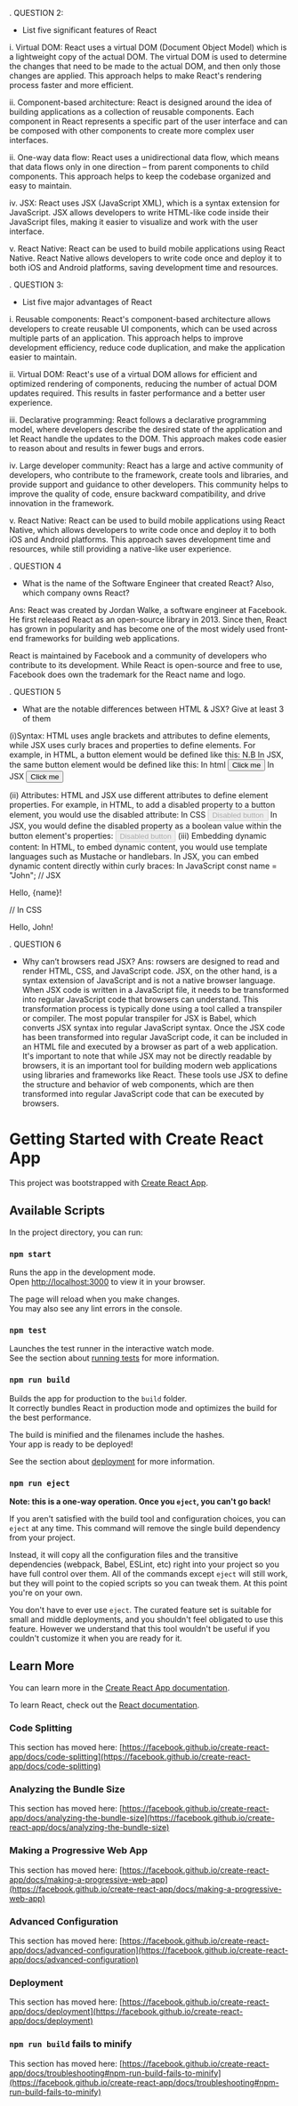 . QUESTION 2:

- List five significant features of React

i. Virtual DOM: React uses a virtual DOM (Document Object Model) which is a lightweight copy of the actual DOM. The virtual DOM is used to determine the changes that need to be made to the actual DOM, and then only those changes are applied. This approach helps to make React's rendering process faster and more efficient.

ii. Component-based architecture: React is designed around the idea of building applications as a collection of reusable components. Each component in React represents a specific part of the user interface and can be composed with other components to create more complex user interfaces.

ii. One-way data flow: React uses a unidirectional data flow, which means that data flows only in one direction – from parent components to child components. This approach helps to keep the codebase organized and easy to maintain.

iv. JSX: React uses JSX (JavaScript XML), which is a syntax extension for JavaScript. JSX allows developers to write HTML-like code inside their JavaScript files, making it easier to visualize and work with the user interface.

v. React Native: React can be used to build mobile applications using React Native. React Native allows developers to write code once and deploy it to both iOS and Android platforms, saving development time and resources.


. QUESTION 3:

- List five major advantages of React

i. Reusable components: React's component-based architecture allows developers to create reusable UI components, which can be used across multiple parts of an application. This approach helps to improve development efficiency, reduce code duplication, and make the application easier to maintain.

ii. Virtual DOM: React's use of a virtual DOM allows for efficient and optimized rendering of components, reducing the number of actual DOM updates required. This results in faster performance and a better user experience.

iii. Declarative programming: React follows a declarative programming model, where developers describe the desired state of the application and let React handle the updates to the DOM. This approach makes code easier to reason about and results in fewer bugs and errors.

iv. Large developer community: React has a large and active community of developers, who contribute to the framework, create tools and libraries, and provide support and guidance to other developers. This community helps to improve the quality of code, ensure backward compatibility, and drive innovation in the framework.

v. React Native: React can be used to build mobile applications using React Native, which allows developers to write code once and deploy it to both iOS and Android platforms. This approach saves development time and resources, while still providing a native-like user experience.


. QUESTION 4
- What is the name of the Software Engineer that created React? Also, which company owns React?

Ans: React was created by Jordan Walke, a software engineer at Facebook. He first released React as an open-source library in 2013. Since then, React has grown in popularity and has become one of the most widely used front-end frameworks for building web applications.

React is maintained by Facebook and a community of developers who contribute to its development. While React is open-source and free to use, Facebook does own the trademark for the React name and logo.


. QUESTION 5
- What are the notable differences between HTML & JSX? Give at least 3 of them

(i)Syntax: HTML uses angle brackets and attributes to define elements, while JSX uses curly braces and properties to define elements. For example, in HTML, a button element would be defined like this:
N.B In JSX, the same button element would be defined like this:
In html <button class="btn">Click me</button>
In JSX <button className="btn">Click me</button>

(ii) Attributes: HTML and JSX use different attributes to define element properties. For example, in HTML, to add a disabled property to a button element, you would use the disabled attribute:
In CSS <button disabled>Disabled button</button>
In JSX, you would define the disabled property as a boolean value within the button element's properties: <button disabled={true}>Disabled button</button>
(iii) Embedding dynamic content: In HTML, to embed dynamic content, you would use template languages such as Mustache or handlebars. In JSX, you can embed dynamic content directly within curly braces:
In JavaScript  const name = "John";
// JSX
<p>Hello, {name}!</p>
 // In CSS
 <p>Hello, John!</p>

. QUESTION 6
 - Why can’t browsers read JSX?
 Ans: rowsers are designed to read and render HTML, CSS, and JavaScript code. JSX, on the other hand, is a syntax extension of JavaScript and is not a native browser     language.
  When JSX code is written in a JavaScript file, it needs to be transformed into regular JavaScript code that browsers can understand. This transformation process is     typically done using a tool called a transpiler or compiler. The most popular transpiler for JSX is  Babel, which converts JSX syntax into regular JavaScript syntax.   Once the JSX code has been transformed into regular JavaScript code, it can be included in an HTML file and executed by a browser as part of a web application.
 It's important to note that while JSX may not be directly readable by browsers, it is an important tool for building modern web applications using libraries and         frameworks like React. These tools use JSX to define the structure and behavior of web components, which are then transformed into regular JavaScript code that can be executed by browsers.



# Getting Started with Create React App

This project was bootstrapped with [Create React App](https://github.com/facebook/create-react-app).

## Available Scripts

In the project directory, you can run:

### `npm start`

Runs the app in the development mode.\
Open [http://localhost:3000](http://localhost:3000) to view it in your browser.

The page will reload when you make changes.\
You may also see any lint errors in the console.

### `npm test`

Launches the test runner in the interactive watch mode.\
See the section about [running tests](https://facebook.github.io/create-react-app/docs/running-tests) for more information.

### `npm run build`

Builds the app for production to the `build` folder.\
It correctly bundles React in production mode and optimizes the build for the best performance.

The build is minified and the filenames include the hashes.\
Your app is ready to be deployed!

See the section about [deployment](https://facebook.github.io/create-react-app/docs/deployment) for more information.

### `npm run eject`

**Note: this is a one-way operation. Once you `eject`, you can't go back!**

If you aren't satisfied with the build tool and configuration choices, you can `eject` at any time. This command will remove the single build dependency from your project.

Instead, it will copy all the configuration files and the transitive dependencies (webpack, Babel, ESLint, etc) right into your project so you have full control over them. All of the commands except `eject` will still work, but they will point to the copied scripts so you can tweak them. At this point you're on your own.

You don't have to ever use `eject`. The curated feature set is suitable for small and middle deployments, and you shouldn't feel obligated to use this feature. However we understand that this tool wouldn't be useful if you couldn't customize it when you are ready for it.

## Learn More

You can learn more in the [Create React App documentation](https://facebook.github.io/create-react-app/docs/getting-started).

To learn React, check out the [React documentation](https://reactjs.org/).

### Code Splitting

This section has moved here: [https://facebook.github.io/create-react-app/docs/code-splitting](https://facebook.github.io/create-react-app/docs/code-splitting)

### Analyzing the Bundle Size

This section has moved here: [https://facebook.github.io/create-react-app/docs/analyzing-the-bundle-size](https://facebook.github.io/create-react-app/docs/analyzing-the-bundle-size)

### Making a Progressive Web App

This section has moved here: [https://facebook.github.io/create-react-app/docs/making-a-progressive-web-app](https://facebook.github.io/create-react-app/docs/making-a-progressive-web-app)

### Advanced Configuration

This section has moved here: [https://facebook.github.io/create-react-app/docs/advanced-configuration](https://facebook.github.io/create-react-app/docs/advanced-configuration)

### Deployment

This section has moved here: [https://facebook.github.io/create-react-app/docs/deployment](https://facebook.github.io/create-react-app/docs/deployment)

### `npm run build` fails to minify

This section has moved here: [https://facebook.github.io/create-react-app/docs/troubleshooting#npm-run-build-fails-to-minify](https://facebook.github.io/create-react-app/docs/troubleshooting#npm-run-build-fails-to-minify)
